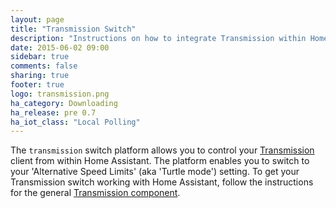 ```yaml
---
layout: page
title: "Transmission Switch"
description: "Instructions on how to integrate Transmission within Home Assistant."
date: 2015-06-02 09:00
sidebar: true
comments: false
sharing: true
footer: true
logo: transmission.png
ha_category: Downloading
ha_release: pre 0.7
ha_iot_class: "Local Polling"
---
```


The `transmission` switch platform allows you to control your [Transmission](http://www.transmissionbt.com/) client from within Home Assistant. The platform enables you to switch to your 'Alternative Speed Limits' (aka 'Turtle mode') setting. To get your Transmission switch working with Home Assistant, follow the instructions for the general [Transmission component](/components/transmission/).
